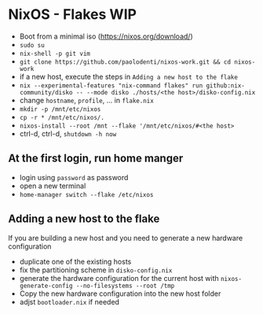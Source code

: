 # NixOS - Flakes WIP

- Boot from a minimal iso (https://nixos.org/download/)
- `sudo su`
- `nix-shell -p git vim`
- `git clone https://github.com/paolodenti/nixos-work.git && cd nixos-work`
- if a new host, execute the steps in `Adding a new host to the flake`
- `nix --experimental-features "nix-command flakes" run github:nix-community/disko -- --mode disko ./hosts/<the host>/disko-config.nix`
- change `hostname`, `profile`, ... in `flake.nix`
- `mkdir -p /mnt/etc/nixos`
- `cp -r * /mnt/etc/nixos/.`
- `nixos-install --root /mnt --flake '/mnt/etc/nixos/#<the host>`
- ctrl-d, ctrl-d, `shutdown -h now`

## At the first login, run home manger

- login using `password` as password
- open a new terminal
- `home-manager switch --flake /etc/nixos`

## Adding a new host to the flake

If you are building a new host and you need to generate a new hardware configuration

- duplicate one of the existing hosts
- fix the partitioning scheme in `disko-config.nix`
- generate the hardware configuration for the current host with `nixos-generate-config --no-filesystems --root /tmp`
- Copy the new hardware configuration into the new host folder
- adjst `bootloader.nix` if needed
